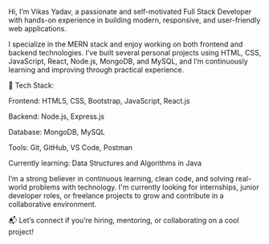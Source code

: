 Hi, I’m Vikas Yadav, a passionate and self-motivated Full Stack Developer with hands-on experience in building modern, responsive, and user-friendly web applications.

I specialize in the MERN stack and enjoy working on both frontend and backend technologies. I’ve built several personal projects using HTML, CSS, JavaScript, React, Node.js, MongoDB, and MySQL, and I’m continuously learning and improving through practical experience.

🔧 Tech Stack:

Frontend: HTML5, CSS, Bootstrap, JavaScript, React.js

Backend: Node.js, Express.js

Database: MongoDB, MySQL

Tools: Git, GitHub, VS Code, Postman

Currently learning: Data Structures and Algorithms in Java

I’m a strong believer in continuous learning, clean code, and solving real-world problems with technology. I'm currently looking for internships, junior developer roles, or freelance projects to grow and contribute in a collaborative environment.

📬 Let’s connect if you’re hiring, mentoring, or collaborating on a cool project!
